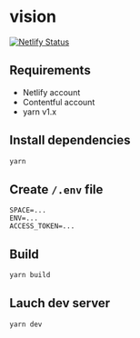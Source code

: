 # vision

[![Netlify Status](https://api.netlify.com/api/v1/badges/2b2fecb4-97bc-4653-8492-54202153c1f6/deploy-status)](https://app.netlify.com/sites/infallible-neumann-dc1e95/deploys)

## Requirements

- Netlify account
- Contentful account
- yarn v1.x

## Install dependencies

```bash
yarn
```

## Create `/.env` file

```text
SPACE=...
ENV=...
ACCESS_TOKEN=...
```

## Build

```bash
yarn build
```

## Lauch dev server

```bash
yarn dev
```
